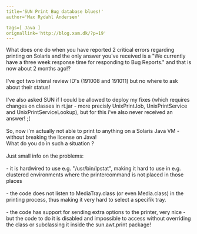 ```yaml
---
title='SUN Print Bug database blues!'
author='Max Rydahl Andersen'

tags=[ Java ]
orignallink='http://blog.xam.dk/?p=19'
---
```

<div><p>What does one do when you have reported 2 critical errors regarding printing on Solaris and the only answer you've received is a "We currently have a three week response time for responding to Bug Reports." and that is now about 2 months ago!?<br><br>
I've got two interal review ID's (191008 and 191011) but no where to ask about their status!<br><br>
I've also asked SUN if I could be allowed to deploy my fixes (which requires changes on classes in rt.jar - more precisly UnixPrintJob, UnixPrintService and UnixPrintServiceLookup), but for this i've also never received an answer! ;(<br><br>
So, now i'm actually not able to print to anything on a Solaris Java VM - without breaking the license on Java!<br>
What do you do in such a situation ?<br><br>
Just small info on the problems:<br><br>
- it is hardwired to use e.g. "/usr/bin/lpstat", making it hard to use in e.g. clustered environments where the printercommand is not placed in those places<br><br>
- the code does not listen to MediaTray.class (or even Media.class) in the printing process, thus making it very hard to select a specifik tray.<br><br>
- the code has support for sending extra options to the printer, very nice - but the code to do it is disabled and impossible to access without overriding the class or subclassing it inside the sun.awt.print package!<br><br></p></div>
